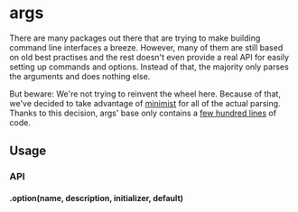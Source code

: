 # args

There are many packages out there that are trying to make building command line interfaces a breeze. However, many of them are still based on old best practises and the rest doesn't even provide a real API for easily setting up commands and options. Instead of that, the majority only parses the arguments and does nothing else.

But beware: We're not trying to reinvent the wheel here. Because of that, we've decided to take advantage of [minimist](https://www.npmjs.com/package/minimist) for all of the actual parsing. Thanks to this decision, args' base only contains a [few hundred lines](src/index.js) of code.

## Usage

### API

#### .option(name, description, initializer, default)
